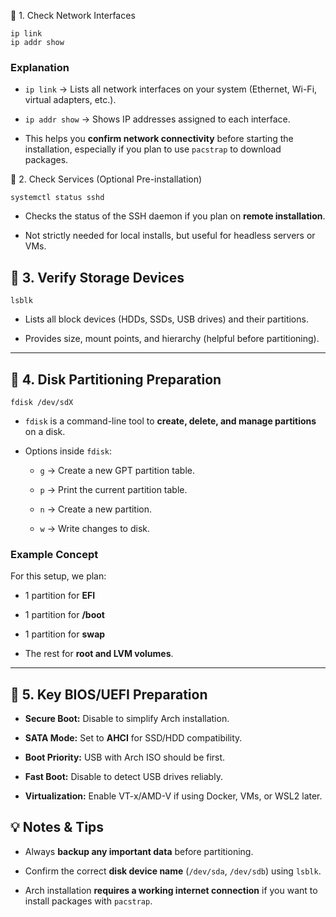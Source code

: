 🧠 1. Check Network Interfaces

	ip link
	ip addr show

### Explanation

- `ip link` → Lists all network interfaces on your system (Ethernet, Wi-Fi, virtual adapters, etc.).
    
- `ip addr show` → Shows IP addresses assigned to each interface.
    
- This helps you **confirm network connectivity** before starting the installation, especially if you plan to use `pacstrap` to download packages.

🧠 2. Check Services (Optional Pre-installation)

	systemctl status sshd

- Checks the status of the SSH daemon if you plan on **remote installation**.
    
- Not strictly needed for local installs, but useful for headless servers or VMs.

## 🧠 3. Verify Storage Devices

`lsblk`

- Lists all block devices (HDDs, SSDs, USB drives) and their partitions.
    
- Provides size, mount points, and hierarchy (helpful before partitioning).

---

## 🧠 4. Disk Partitioning Preparation

`fdisk /dev/sdX`

- `fdisk` is a command-line tool to **create, delete, and manage partitions** on a disk.
    
- Options inside `fdisk`:
    
    - `g` → Create a new GPT partition table.
        
    - `p` → Print the current partition table.
        
    - `n` → Create a new partition.
        
    - `w` → Write changes to disk.

### Example Concept

For this setup, we plan:

- 1 partition for **EFI**
    
- 1 partition for **/boot**
    
- 1 partition for **swap**
    
- The rest for **root and LVM volumes**.

---

## 🧠 5. Key BIOS/UEFI Preparation

- **Secure Boot:** Disable to simplify Arch installation.
    
- **SATA Mode:** Set to **AHCI** for SSD/HDD compatibility.
    
- **Boot Priority:** USB with Arch ISO should be first.
    
- **Fast Boot:** Disable to detect USB drives reliably.
    
- **Virtualization:** Enable VT-x/AMD-V if using Docker, VMs, or WSL2 later.

## 💡 Notes & Tips

- Always **backup any important data** before partitioning.
    
- Confirm the correct **disk device name** (`/dev/sda`, `/dev/sdb`) using `lsblk`.
    
- Arch installation **requires a working internet connection** if you want to install packages with `pacstrap`.